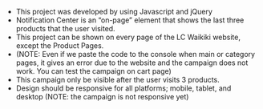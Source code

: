 * This project was developed by using Javascript and jQuery
* Notification Center is an “on-page” element that shows the last three products that the user visited.
* This project can be shown on every page of the LC Waikiki website, except the Product Pages.
* (NOTE: Even if we paste the code to the console when main or category pages, it gives an error due to the website and the campaign does not work. You can test the campaign on cart page)
* This campaign only be visible after the user visits 3 products.
* Design should be responsive for all platforms; mobile, tablet, and desktop (NOTE: the campaign is not responsive yet)
